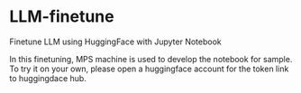 # LLM-finetune
Finetune LLM using HuggingFace with Jupyter Notebook

In this finetuning, MPS machine is used to develop the notebook for sample. To try it on your own, please open a huggingface account for the token link to huggingdace hub.
